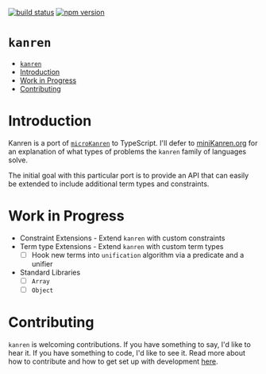 [![build status](https://api.travis-ci.org/joshcox/kanren.png?branch=master)](http://travis-ci.org/joshcox/kanren)
[![npm version](https://badge.fury.io/js/kanren.svg)](https://badge.fury.io/js/kanren)

# `kanren`
- [`kanren`](#kanren)
- [Introduction](#introduction)
- [Work in Progress](#work-in-progress)
- [Contributing](#contributing)

# Introduction
Kanren is a port of [`microKanren`](https://github.com/jasonhemann/microKanren) to TypeScript. I'll defer to [miniKanren.org](http://minikanren.org/) for an explanation of what types of problems the `kanren` family of languages solve.

The initial goal with this particular port is to provide an API that can easily be extended to include additional term types and constraints.

# Work in Progress
* Constraint Extensions - Extend `kanren` with custom constraints
* Term type Extensions - Extend `kanren` with custom term types
  * [ ] Hook new terms into `unification` algorithm via a predicate and a unifier
* Standard Libraries
  * [ ] `Array`
  * [ ] `Object`

# Contributing
`kanren` is welcoming contributions. If you have something to say, I'd like to hear it. If you have something to code, I'd like to see it. Read more about how to contribute and how to get set up with development [here](./.github/CONTRIBUTING.md).